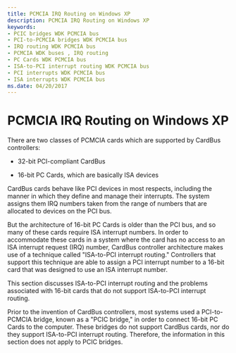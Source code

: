 ```yaml
---
title: PCMCIA IRQ Routing on Windows XP
description: PCMCIA IRQ Routing on Windows XP
keywords:
- PCIC bridges WDK PCMCIA bus
- PCI-to-PCMCIA bridges WDK PCMCIA bus
- IRQ routing WDK PCMCIA bus
- PCMCIA WDK buses , IRQ routing
- PC Cards WDK PCMCIA bus
- ISA-to-PCI interrupt routing WDK PCMCIA bus
- PCI interrupts WDK PCMCIA bus
- ISA interrupts WDK PCMCIA bus
ms.date: 04/20/2017
---
```


# PCMCIA IRQ Routing on Windows XP





There are two classes of PCMCIA cards which are supported by CardBus controllers:

-   32-bit PCI-compliant CardBus

-   16-bit PC Cards, which are basically ISA devices

CardBus cards behave like PCI devices in most respects, including the manner in which they define and manage their interrupts. The system assigns them IRQ numbers taken from the range of numbers that are allocated to devices on the PCI bus.

But the architecture of 16-bit PC Cards is older than the PCI bus, and so many of these cards require ISA interrupt numbers. In order to accommodate these cards in a system where the card has no access to an ISA interrupt request (IRQ) number, CardBus controller architecture makes use of a technique called "ISA-to-PCI interrupt routing." Controllers that support this technique are able to assign a PCI interrupt number to a 16-bit card that was designed to use an ISA interrupt number.

This section discusses ISA-to-PCI interrupt routing and the problems associated with 16-bit cards that do not support ISA-to-PCI interrupt routing.

Prior to the invention of CardBus controllers, most systems used a PCI-to-PCMCIA bridge, known as a "PCIC bridge," in order to connect 16-bit PC Cards to the computer. These bridges do not support CardBus cards, nor do they support ISA-to-PCI interrupt routing. Therefore, the information in this section does not apply to PCIC bridges.

 

 





